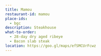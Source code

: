 ```yaml
---
title: Mamou
restaurant-id: mamou 
place-ids:
  - bgc 
description: Steakhouse
what-to-order:
  - 28-day dry aged ribeye
  - Bacon slab steak
location: https://goo.gl/maps/efSMCUrFcwz
---
```

